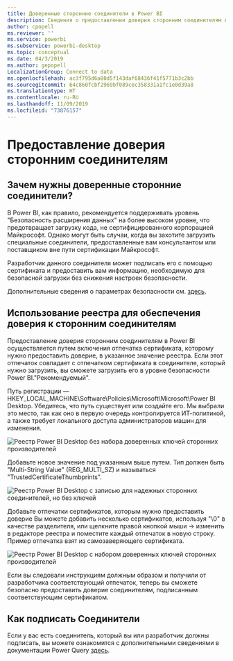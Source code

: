 ```yaml
---
title: Доверенные сторонние соединители в Power BI
description: Сведения о предоставлении доверия сторонним соединителям в Power BI
author: cpopell
ms.reviewer: ''
ms.service: powerbi
ms.subservice: powerbi-desktop
ms.topic: conceptual
ms.date: 04/3/2019
ms.author: gepopell
LocalizationGroup: Connect to data
ms.openlocfilehash: ac3f795d6a80d5f143daf68436f41f5771b3c2bb
ms.sourcegitcommit: 64c860fcbf2969bf089cec358331a1fc1e0d39a8
ms.translationtype: HT
ms.contentlocale: ru-RU
ms.lasthandoff: 11/09/2019
ms.locfileid: "73876157"
---
```

# <a name="trusting-third-party-connectors"></a>Предоставление доверия сторонним соединителям

## <a name="why-do-you-need-trusted-third-party-connectors"></a>Зачем нужны доверенные сторонние соединители?

В Power BI, как правило, рекомендуется поддерживать уровень "Безопасность расширения данных" на более высоком уровне, что предотвращает загрузку кода, не сертифицированного корпорацией Майкрософт. Однако могут быть случаи, когда вы захотите загрузить специальные соединители, предоставленные вам консультантом или поставщиком вне пути сертификации Майкрософт.

Разработчик данного соединителя может подписать его с помощью сертификата и предоставить вам информацию, необходимую для безопасной загрузки без снижения настроек безопасности.

Дополнительные сведения о параметрах безопасности см. [здесь](https://docs.microsoft.com/power-bi/desktop-connector-extensibility).

## <a name="using-the-registry-to-trust-third-party-connectors"></a>Использование реестра для обеспечения доверия к сторонним соединителям

Предоставление доверия сторонним соединителям в Power BI осуществляется путем включения отпечатка сертификата, которому нужно предоставить доверие, в указанное значение реестра. Если этот отпечаток совпадает с отпечатком сертификата в соединителе, который нужно загрузить, вы сможете загрузить его в уровне безопасности Power BI."Рекомендуемый". 

Путь регистрации — HKEY_LOCAL_MACHINE\Software\Policies\Microsoft\Microsoft\Power BI Desktop. Убедитесь, что путь существует или создайте его. Мы выбрали это место, так как оно в первую очередь контролируется ИТ-политикой, а также требует локального доступа администраторов машин для изменения. 

![Реестр Power BI Desktop без набора доверенных ключей сторонних производителей](media/desktop-trusted-third-party-connectors/desktoptrustedthird1.png)

Добавьте новое значение под указанным выше путем. Тип должен быть "Multi-String Value" (REG_MULTI_SZ) и называться "TrustedCertificateThumbprints". 

![Реестр Power BI Desktop с записью для надежных сторонних соединителей, но без ключей](media/desktop-trusted-third-party-connectors/desktoptrustedthird2.png)

Добавьте отпечатки сертификатов, которым нужно предоставить доверие Вы можете добавить несколько сертификатов, используя "\0" в качестве разделителя, или щелкните правой кнопкой мыши -> изменить в редакторе реестра и поместите каждый отпечаток в новую строку. Пример отпечатка взят из самозаверяющего сертификата. 

 ![Реестр Power BI Desktop с набором доверенных ключей сторонних производителей](media/desktop-trusted-third-party-connectors/desktoptrustedthird3.png)

Если вы следовали инструкциям должным образом и получили от разработчика соответствующий отпечаток, теперь вы сможете безопасно предоставить доверие соединителям, подписанным соответствующим сертификатом.

## <a name="how-to-sign-connectors"></a>Как подписать Соединители

Если у вас есть соединитель, который вы или разработчик должны подписать, вы можете ознакомится с дополнительными сведениями в документации Power Query [здесь](https://docs.microsoft.com/power-query/handlingconnectorsigning).
